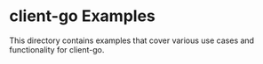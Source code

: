 # client-go Examples
This directory contains examples that cover various use cases and functionality
for client-go.
